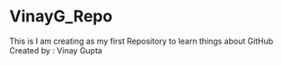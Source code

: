 # VinayG_Repo
This is I am creating as my first Repository to learn things about GitHub
<br>
Created by : Vinay Gupta
